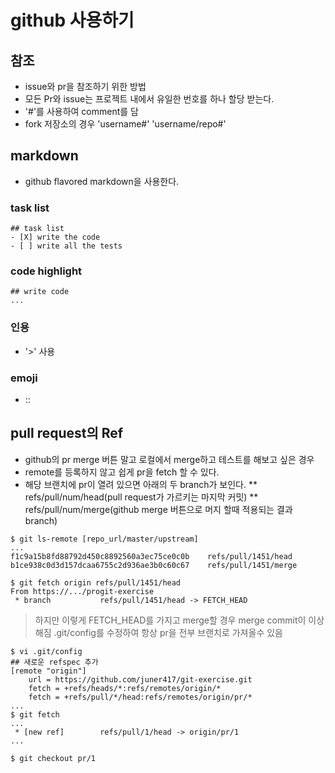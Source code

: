 # github 사용하기 
## 참조 
* issue와 pr을 참조하기 위한 방법
* 모든 Pr와 issue는 프로젝트 내에서 유일한 번호를 하나 할당 받는다. 
* '#<number>'를 사용하여 comment를 담
* fork 저장소의 경우 'username#<number>' 'username/repo#<number>'

## markdown
* github flavored markdown을 사용한다. 
### task list
```
## task list 
- [X] write the code
- [ ] write all the tests

```
### code highlight
```
## write code
...
```

### 인용
* '>' 사용

### emoji
* :<name>:


## pull request의 Ref
* github의 pr merge 버튼 말고 로컬에서 merge하고 테스트를 해보고 싶은 경우 
* remote를 등록하지 않고 쉽게 pr을 fetch 할 수 있다. 
* 해당 브랜치에 pr이 열려 있으면 아래의 두 branch가 보인다. 
** refs/pull/num/head(pull request가 가르키는 마지막 커밋)
** refs/pull/num/merge(github merge 버튼으로 머지 할때 적용되는 결과 branch)
```
$ git ls-remote [repo_url/master/upstream]
...
f1c9a15b8fd88792d450c8892560a3ec75ce0c0b	refs/pull/1451/head
b1ce938c0d3d157dcaa6755c2d936ae3b0c60c67	refs/pull/1451/merge

$ git fetch origin refs/pull/1451/head
From https://.../progit-exercise
 * branch           refs/pull/1451/head -> FETCH_HEAD
```
> 하지만 이렇게 FETCH_HEAD를 가지고 merge할 경우 merge commit이 이상해짐
> .git/config를 수정하여 항상 pr을 전부 브랜치로 가져올수 있음

```
$ vi .git/config
## 새로운 refspec 추가
[remote "origin"]
	url = https://github.com/juner417/git-exercise.git
	fetch = +refs/heads/*:refs/remotes/origin/*
	fetch = +refs/pull/*/head:refs/remotes/origin/pr/*
...
$ git fetch 
...
 * [new ref]        refs/pull/1/head -> origin/pr/1
...

$ git checkout pr/1
```

